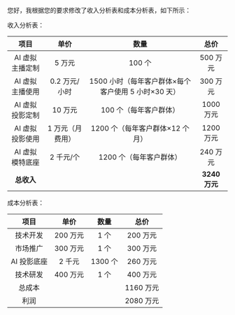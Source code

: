 您好，我根据您的要求修改了收入分析表和成本分析表，如下所示：

收入分析表：

|项目|单价|数量|总价|
|:-:|:-:|:-:|:-:|
|AI 虚拟主播定制|5 万元|100 个|500 万元|
|AI 虚拟主播使用|0.2 万元/小时|1500 小时（每年客户群体×每个客户使用 5 小时×30 天）|300 万元|
|AI 虚拟投影定制|10 万元|100 个（每年客户群体）|1000 万元|
|AI 虚拟投影使用|1 万元（月费用）|1200 个（每年客户群体×12 个月）|1200 万元|
|AI 虚拟模特底座|2 千元/个|1200 个（每年客户群体）|240 万元|
|**总收入**|||**3240 万元**|

成本分析表：

|项目|单价|数量|总价|
|:-:|:-:|:-:|:-:|
|技术开发|200 万元|1 个|200 万元|
|市场推广|300 万元|1 个|300 万元|
|AI 投影底座|2 千元|1300 个|260 万元|
|技术研发|400 万元|1 个|400 万元|
|总成本| | |1160 万元 |
|利润| | |2080 万元|

